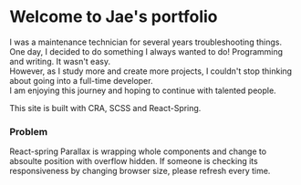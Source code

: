 # Welcome to Jae's portfolio

I was a maintenance technician for several years troubleshooting things.   
One day, I decided to do something I always wanted to do! Programming and writing. It wasn't easy.  
However, as I study more and create more projects, I couldn't stop thinking about going into a full-time developer.  
I am enjoying this journey and hoping to continue with talented people.  

This site is built with CRA, SCSS and React-Spring.  

### Problem  
React-spring Parallax is wrapping whole components and change to absoulte position with overflow hidden.
If someone is checking its responsiveness by changing browser size, please refresh every time.
